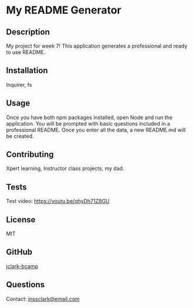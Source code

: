 
  # My README Generator

  ## Description
  My project for week 7! This application generates a professional and ready to use README.

  ## Installation
  Inquirer, fs

  ## Usage
  Once you have both npm packages installed, open Node and run the application. You will be prompted with basic questions included in a professional README. Once you enter all the data, a new README.md will be created. 

  ## Contributing
  Xpert learning, Instructor class projects, my dad. 

  ## Tests
  Test video: https://youtu.be/qhyDh71Z8GU

  ## License
  MIT

  ## GitHub
 [ jclark-bcamp](https://github.com/jclark-bcamp)

  ## Questions
  Contact: jnssclark@email.com
